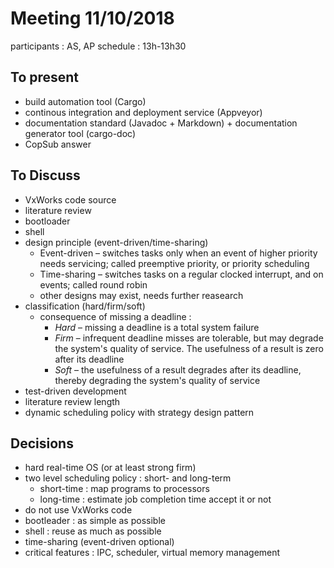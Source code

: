# Meeting 11/10/2018

participants : AS, AP
schedule : 13h-13h30

## To present

- build automation tool (Cargo)
- continous integration and deployment service (Appveyor)
- documentation standard (Javadoc + Markdown) + documentation generator tool (cargo-doc)
- CopSub answer

## To Discuss

- VxWorks code source
- literature review
- bootloader
- shell
- design principle (event-driven/time-sharing)
	- Event-driven – switches tasks only when an event of higher priority needs servicing; called preemptive priority, or priority scheduling
	- Time-sharing – switches tasks on a regular clocked interrupt, and on events; called round robin
	- other designs may exist, needs further reasearch
- classification (hard/firm/soft)
	- consequence of missing a deadline : 
		- *Hard* –  missing a deadline is a total system failure
		- *Firm* –  infrequent deadline misses are tolerable, but may  degrade the system's quality of service. The usefulness of a result is  zero after its deadline
		- *Soft* –  the usefulness of a result degrades after its deadline, thereby degrading the system's quality of service
- test-driven development
- literature review length
- dynamic scheduling policy with strategy design pattern

## Decisions

- hard real-time OS (or at least strong firm)
- two level scheduling policy : short- and long-term
	* short-time : map programs to processors
	* long-time : estimate job completion time accept it or not
- do not use VxWorks code
- bootleader : as simple as possible
- shell : reuse as much as possible
- time-sharing (event-driven optional)
- critical features : IPC, scheduler, virtual memory management